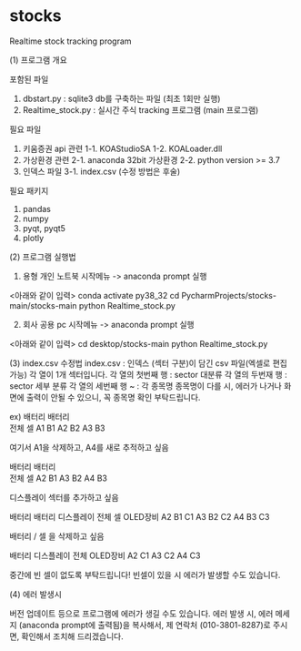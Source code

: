 # stocks
Realtime stock tracking program


(1) 프로그램 개요

포함된 파일
  1. dbstart.py         :   sqlite3 db를 구축하는 파일 (최초 1회만 실행)
  2. Realtime_stock.py  :   실시간 주식 tracking 프로그램 (main 프로그램)

필요 파일
  1. 키움증권 api 관련
    1-1. KOAStudioSA
    1-2. KOALoader.dll
  2. 가상환경 관련
    2-1. anaconda 32bit 가상환경
    2-2. python version >= 3.7
  3. 인덱스 파일
    3-1. index.csv (수정 방법은 후술)

필요 패키지
  1. pandas
  2. numpy
  3. pyqt, pyqt5
  4. plotly


(2) 프로그램 실행법

  1. 용형 개인 노트북
  시작메뉴 -> anaconda prompt 실행

  <아래와 같이 입력>
  conda activate py38_32
  cd PycharmProjects/stocks-main/stocks-main
  python Realtime_stock.py

  2. 회사 공용 pc
  시작메뉴 -> anaconda prompt 실행

  <아래와 같이 입력>
  cd desktop/stocks-main
  python Realtime_stock.py


(3) index.csv 수정법
  index.csv : 인덱스 (섹터 구분)이 담긴 csv 파일(엑셀로 편집 가능)
  각 열이 1개 섹터입니다.
  각 열의 첫번째 행 : sector 대분류
  각 열의 두번재 행 : sector 세부 분류
  각 열의 세번째 행 ~ : 각 종목명
  종목명이 다를 시, 에러가 나거나 화면에 출력이 안될 수 있으니, 꼭 종목명 확인 부탁드립니다.

  ex)
  배터리   배터리   
  전체     셀
  A1       B1
  A2       B2
  A3       B3

  여기서 A1을 삭제하고, A4를 새로 추적하고 싶음

  배터리   배터리   
  전체     셀
  A2       B1
  A3       B2
  A4       B3

  디스플레이 섹터를 추가하고 싶음

  배터리   배터리  디스플레이
  전체     셀      OLED장비
  A2       B1      C1
  A3       B2      C2
  A4       B3      C3

  배터리 / 셀 을 삭제하고 싶음

  배터리   디스플레이
  전체     OLED장비
  A2       C1
  A3       C2
  A4       C3

  중간에 빈 셀이 없도록 부탁드립니다! 빈셀이 있을 시 에러가 발생할 수도 있습니다.


(4) 에러 발생시

  버전 업데이트 등으로 프로그램에 에러가 생길 수도 있습니다.
  에러 발생 시, 에러 메세지 (anaconda prompt에 출력됨)을 복사해서,
  제 연락처 (010-3801-8287)로 주시면, 확인해서 조치해 드리겠습니다.
